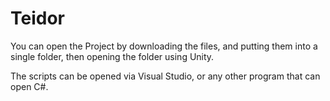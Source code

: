 # Teidor

You can open the Project by downloading the files, and putting them into a single folder, then opening the folder using Unity.

The scripts can be opened via Visual Studio, or any other program that can open C#.
